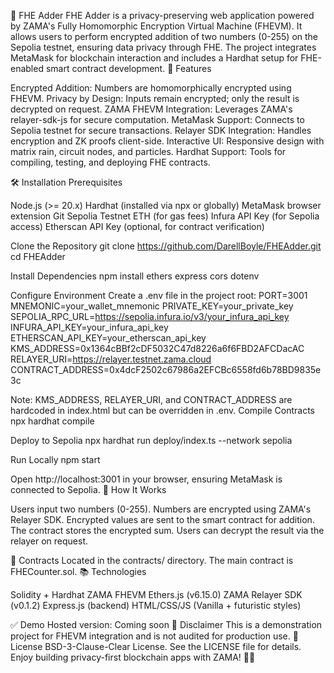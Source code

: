 🔐 FHE Adder
FHE Adder is a privacy-preserving web application powered by ZAMA's Fully Homomorphic Encryption Virtual Machine (FHEVM). It allows users to perform encrypted addition of two numbers (0-255) on the Sepolia testnet, ensuring data privacy through FHE. The project integrates MetaMask for blockchain interaction and includes a Hardhat setup for FHE-enabled smart contract development.
🚀 Features

Encrypted Addition: Numbers are homomorphically encrypted using FHEVM.
Privacy by Design: Inputs remain encrypted; only the result is decrypted on request.
ZAMA FHEVM Integration: Leverages ZAMA's relayer-sdk-js for secure computation.
MetaMask Support: Connects to Sepolia testnet for secure transactions.
Relayer SDK Integration: Handles encryption and ZK proofs client-side.
Interactive UI: Responsive design with matrix rain, circuit nodes, and particles.
Hardhat Support: Tools for compiling, testing, and deploying FHE contracts.

🛠 Installation
Prerequisites

Node.js (>= 20.x)
Hardhat (installed via npx or globally)
MetaMask browser extension
Git
Sepolia Testnet ETH (for gas fees)
Infura API Key (for Sepolia access)
Etherscan API Key (optional, for contract verification)

Clone the Repository
git clone https://github.com/DarellBoyle/FHEAdder.git
cd FHEAdder

Install Dependencies
npm install ethers express cors dotenv

Configure Environment
Create a .env file in the project root:
PORT=3001
MNEMONIC=your_wallet_mnemonic
PRIVATE_KEY=your_private_key
SEPOLIA_RPC_URL=https://sepolia.infura.io/v3/your_infura_api_key
INFURA_API_KEY=your_infura_api_key
ETHERSCAN_API_KEY=your_etherscan_api_key
KMS_ADDRESS=0x1364cBBf2cDF5032C47d8226a6f6FBD2AFCDacAC
RELAYER_URI=https://relayer.testnet.zama.cloud
CONTRACT_ADDRESS=0x4dcF2502c67986a2EFCBc6558fd6b78BD9835e3c

Note: KMS_ADDRESS, RELAYER_URI, and CONTRACT_ADDRESS are hardcoded in index.html but can be overridden in .env.
Compile Contracts
npx hardhat compile

Deploy to Sepolia
npx hardhat run deploy/index.ts --network sepolia

Run Locally
npm start

Open http://localhost:3001 in your browser, ensuring MetaMask is connected to Sepolia.
🧠 How It Works

Users input two numbers (0-255).
Numbers are encrypted using ZAMA's Relayer SDK.
Encrypted values are sent to the smart contract for addition.
The contract stores the encrypted sum.
Users can decrypt the result via the relayer on request.

📄 Contracts
Located in the contracts/ directory. The main contract is FHECounter.sol.
📚 Technologies

Solidity + Hardhat
ZAMA FHEVM
Ethers.js (v6.15.0)
ZAMA Relayer SDK (v0.1.2)
Express.js (backend)
HTML/CSS/JS (Vanilla + futuristic styles)

✅ Demo
Hosted version: Coming soon
🔐 Disclaimer
This is a demonstration project for FHEVM integration and is not audited for production use.
📄 License
BSD-3-Clause-Clear License. See the LICENSE file for details.
Enjoy building privacy-first blockchain apps with ZAMA! 🔐✨
